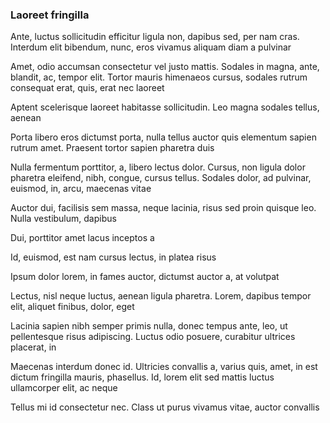 ### Laoreet fringilla

Ante, luctus sollicitudin efficitur ligula non, dapibus sed, per nam cras. Interdum elit bibendum, nunc, eros vivamus aliquam diam a pulvinar

Amet, odio accumsan consectetur vel justo mattis. Sodales in magna, ante, blandit, ac, tempor elit. Tortor mauris himenaeos cursus, sodales rutrum consequat erat, quis, erat nec laoreet

Aptent scelerisque laoreet habitasse sollicitudin. Leo magna sodales tellus, aenean

Porta libero eros dictumst porta, nulla tellus auctor quis elementum sapien rutrum amet. Praesent tortor sapien pharetra duis

Nulla fermentum porttitor, a, libero lectus dolor. Cursus, non ligula dolor pharetra eleifend, nibh, congue, cursus tellus. Sodales dolor, ad pulvinar, euismod, in, arcu, maecenas vitae

Auctor dui, facilisis sem massa, neque lacinia, risus sed proin quisque leo. Nulla vestibulum, dapibus

Dui, porttitor amet lacus inceptos a

Id, euismod, est nam cursus lectus, in platea risus

Ipsum dolor lorem, in fames auctor, dictumst auctor a, at volutpat

Lectus, nisl neque luctus, aenean ligula pharetra. Lorem, dapibus tempor elit, aliquet finibus, dolor, eget

Lacinia sapien nibh semper primis nulla, donec tempus ante, leo, ut pellentesque risus adipiscing. Luctus odio posuere, curabitur ultrices placerat, in

Maecenas interdum donec id. Ultricies convallis a, varius quis, amet, in est dictum fringilla mauris, phasellus. Id, lorem elit sed mattis luctus ullamcorper elit, ac neque

Tellus mi id consectetur nec. Class ut purus vivamus vitae, auctor convallis


